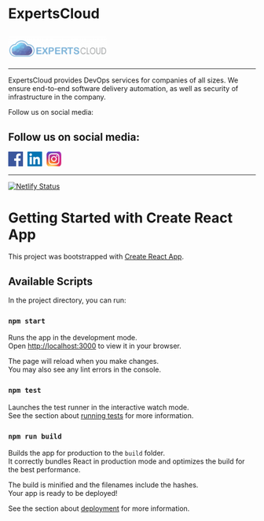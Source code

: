 # ExpertsCloud

## <img width="200px" src="public/logo.png"/>

---

ExpertsCloud provides DevOps services for companies of all sizes. We ensure end-to-end software delivery automation, as well as security of infrastructure in the company.

Follow us on social media:

## Follow us on social media:

<a href="https://www.facebook.com/Expertscloud" target="_blank"><img src="public/facebook.png" alt="Facebook" width="30" height="30" style="margin-right: 5px;"></a>
<a href="https://www.linkedin.com/company/expertscloud-pvt-limited" target="_blank"><img src="public/linkedin.png" alt="LinkedIn" width="30" height="30" style="margin-right: 5px;"></a>
<a href="https://www.instagram.com/lifeatexpertscloud/" target="_blank"><img src="public/instagram.jpeg" alt="Instagram" width="30" height="30" style="margin-right: 5px;"></a>

---

[![Netlify Status](https://api.netlify.com/api/v1/badges/067dac2c-b483-4bcd-8e3e-fb779be23e70/deploy-status)](https://app.netlify.com/sites/react-authentication-ec/deploys)

# Getting Started with Create React App

This project was bootstrapped with [Create React App](https://github.com/facebook/create-react-app).

## Available Scripts

In the project directory, you can run:

### `npm start`

Runs the app in the development mode.\
Open [http://localhost:3000](http://localhost:3000) to view it in your browser.

The page will reload when you make changes.\
You may also see any lint errors in the console.

### `npm test`

Launches the test runner in the interactive watch mode.\
See the section about [running tests](https://facebook.github.io/create-react-app/docs/running-tests) for more information.

### `npm run build`

Builds the app for production to the `build` folder.\
It correctly bundles React in production mode and optimizes the build for the best performance.

The build is minified and the filenames include the hashes.\
Your app is ready to be deployed!

See the section about [deployment](https://facebook.github.io/create-react-app/docs/deployment) for more information.
